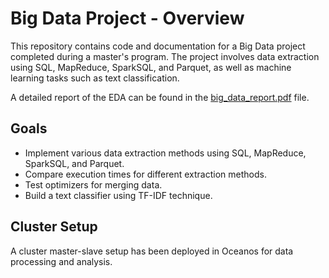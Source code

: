 # Big Data Project - Overview

This repository contains code and documentation for a Big Data project completed during a master's program. The project involves data extraction using SQL, MapReduce, SparkSQL, and Parquet, as well as machine learning tasks such as text classification.

A detailed report of the EDA can be found in the [big_data_report.pdf](big_data_report.pdf) file.

## Goals
- Implement various data extraction methods using SQL, MapReduce, SparkSQL, and Parquet.
- Compare execution times for different extraction methods.
- Test optimizers for merging data.
- Build a text classifier using TF-IDF technique.

## Cluster Setup
A cluster master-slave setup has been deployed in Oceanos for data processing and analysis.

